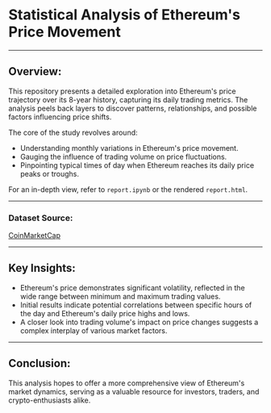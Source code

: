 # **Statistical Analysis of Ethereum's Price Movement**

---

## **Overview:**

This repository presents a detailed exploration into Ethereum's price trajectory over its 8-year history, capturing its daily trading metrics. The analysis peels back layers to discover patterns, relationships, and possible factors influencing price shifts.

The core of the study revolves around:

- Understanding monthly variations in Ethereum's price movement.
- Gauging the influence of trading volume on price fluctuations.
- Pinpointing typical times of day when Ethereum reaches its daily price peaks or troughs.

For an in-depth view, refer to `report.ipynb` or the rendered `report.html`.

---

### **Dataset Source:**

[CoinMarketCap](https://coinmarketcap.com/currencies/ethereum/historical-data/)

---

## **Key Insights:**

- Ethereum's price demonstrates significant volatility, reflected in the wide range between minimum and maximum trading values.
- Initial results indicate potential correlations between specific hours of the day and Ethereum's daily price highs and lows.
- A closer look into trading volume's impact on price changes suggests a complex interplay of various market factors.

---

## **Conclusion:**

This analysis hopes to offer a more comprehensive view of Ethereum's market dynamics, serving as a valuable resource for investors, traders, and crypto-enthusiasts alike.
